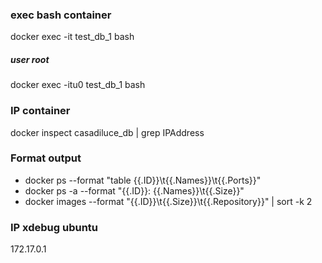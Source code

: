 ### exec bash container
docker exec -it test_db_1 bash
##### user root
docker exec -itu0 test_db_1 bash
### IP container
docker inspect  casadiluce_db | grep IPAddress
### Format output
* docker ps  --format "table {{.ID}}\t{{.Names}}\t{{.Ports}}"
* docker ps -a --format "{{.ID}}: {{.Names}}\t{{.Size}}"
* docker images --format "{{.ID}}\t{{.Size}}\t{{.Repository}}" | sort -k 2
### IP xdebug ubuntu
 172.17.0.1
